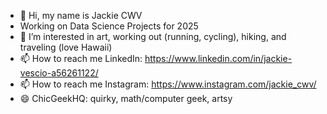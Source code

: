 - 👋 Hi, my name is Jackie CWV
- Working on Data Science Projects for 2025
- 👀 I’m interested in art, working out (running, cycling), hiking, and traveling (love Hawaii)
- 📫 How to reach me LinkedIn: https://www.linkedin.com/in/jackie-vescio-a56261122/
- 📫 How to reach me Instagram: https://www.instagram.com/jackie_cwv/
- 😄 ChicGeekHQ: quirky, math/computer geek, artsy

<!---
jackiecwv/jackiecwv is a ✨ special ✨ repository because its `README.md` (this file) appears on your GitHub profile.
You can click the Preview link to take a look at your changes.
--->

